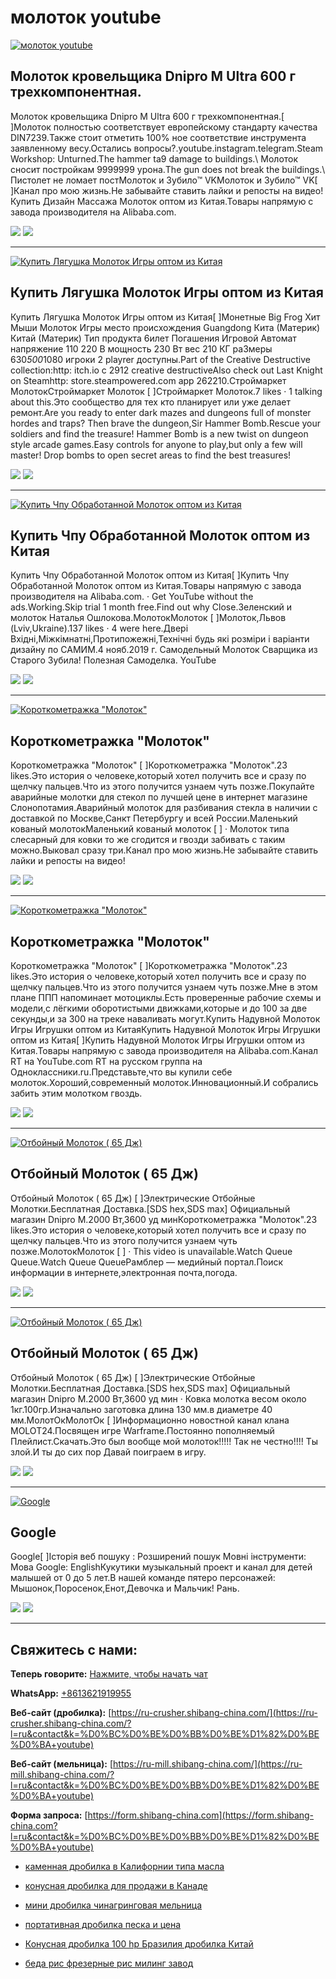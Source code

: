 # молоток youtube

<a href="https://swt.shibang-china.com/?l=ru&img&k=%D0%BC%D0%BE%D0%BB%D0%BE%D1%82%D0%BE%D0%BA+youtube" target="_blank">![молоток youtube](http://static.shibang-china.com/all-800x300/449.jpg)</a>

## Молоток кровельщика Dnipro M Ultra 600 г трехкомпонентная.
Молоток кровельщика Dnipro M Ultra 600 г трехкомпонентная.[ ]Молоток полностью соответствует европейскому стандарту качества DIN7239.Также стоит отметить 100% ное соответствие инструмента заявленному весу.Остались вопросы?.youtube.instagram.telegram.Steam Workshop: Unturned.The hammer ta9 damage to buildings.\ Молоток сносит постройкам 9999999 урона.The gun does not break the buildings.\ Пистолет не ломает постМолоток и Зубило™ VKМолоток и Зубило™ VK[ ]Канал про мою жизнь.Не забывайте ставить лайки и репосты на видео!Купить Дизайн Массажа Молоток оптом из Китая.Товары напрямую с завода производителя на Alibaba.com.


<a href="https://whatsapp.shibangsoft.com/WhatsApp.php" target="_blank" title="WhatsApp">![](http://static.shibang-china.com/icon/whatsapp.png)</a> <a href="https://swt.shibang-china.com/?l=ru&icon&k=%D0%BC%D0%BE%D0%BB%D0%BE%D1%82%D0%BE%D0%BA+youtube" target="_blank">![](http://static.shibang-china.com/icon/chat-ru.png)</a>

---

<a href="https://swt.shibang-china.com/?l=ru&img&k=%D0%BC%D0%BE%D0%BB%D0%BE%D1%82%D0%BE%D0%BA+youtube" target="_blank">![Купить Лягушка Молоток Игры оптом из Китая](http://static.shibang-china.com/all-800x300/1315.jpg)</a>

## Купить Лягушка Молоток Игры оптом из Китая
Купить Лягушка Молоток Игры оптом из Китая[ ]Монетные Big Frog Хит Мыши Молоток Игры место происхождения Guangdong Кита (Материк) Китай (Материк) Тип продукта 6илет Погашения Игровой Автомат напряжение 110 220 В мощность 230 Вт вес 210 КГ ра3меры 630*500*1080 игроки 2 playrer доступны.Part of the Creative Destructive collection:http: itch.io c 2912 creative destructiveAlso check out Last Knight on Steamhttp: store.steampowered.com app 262210.Строймаркет МолотокСтроймаркет Молоток [ ]Строймаркет Молоток.7 likes &#183; 1 talking about this.Это сообщество для тех кто планирует или уже делает ремонт.Are you ready to enter dark mazes and dungeons full of monster hordes and traps? Then brave the dungeon,Sir Hammer Bomb.Rescue your soldiers and find the treasure! Hammer Bomb is a new twist on dungeon style arcade games.Easy controls for anyone to play,but only a few will master! Drop bombs to open secret areas to find the best treasures!


<a href="https://whatsapp.shibangsoft.com/WhatsApp.php" target="_blank" title="WhatsApp">![](http://static.shibang-china.com/icon/whatsapp.png)</a> <a href="https://swt.shibang-china.com/?l=ru&icon&k=%D0%BC%D0%BE%D0%BB%D0%BE%D1%82%D0%BE%D0%BA+youtube" target="_blank">![](http://static.shibang-china.com/icon/chat-ru.png)</a>

---

<a href="https://swt.shibang-china.com/?l=ru&img&k=%D0%BC%D0%BE%D0%BB%D0%BE%D1%82%D0%BE%D0%BA+youtube" target="_blank">![Купить Чпу Обработанной Молоток оптом из Китая](http://static.shibang-china.com/all-800x300/1478.jpg)</a>

## Купить Чпу Обработанной Молоток оптом из Китая
Купить Чпу Обработанной Молоток оптом из Китая[ ]Купить Чпу Обработанной Молоток оптом из Китая.Товары напрямую с завода производителя на Alibaba.com.&nbsp;&#0183;&#32;Get YouTube without the ads.Working.Skip trial 1 month free.Find out why Close.Зеленский и молоток Наталья Ошлокова.МолотокМолоток [ ]Молоток,Львов (Lviv,Ukraine).137 likes &#183; 4 were here.Двері Вхідні,Міжкімнатні,Протипожежні,Технічні будь які розміри і варіанти дизайну по САМИМ.4 нояб.2019 г. Самодельный Молоток Сварщика из Старого Зубила! Полезная Самоделка. YouTube


<a href="https://whatsapp.shibangsoft.com/WhatsApp.php" target="_blank" title="WhatsApp">![](http://static.shibang-china.com/icon/whatsapp.png)</a> <a href="https://swt.shibang-china.com/?l=ru&icon&k=%D0%BC%D0%BE%D0%BB%D0%BE%D1%82%D0%BE%D0%BA+youtube" target="_blank">![](http://static.shibang-china.com/icon/chat-ru.png)</a>

---

<a href="https://swt.shibang-china.com/?l=ru&img&k=%D0%BC%D0%BE%D0%BB%D0%BE%D1%82%D0%BE%D0%BA+youtube" target="_blank">![Короткометражка &quot;Молоток&quot;](http://static.shibang-china.com/all-800x300/480.jpg)</a>

## Короткометражка &quot;Молоток&quot;
Короткометражка &quot;Молоток&quot; [ ]Короткометражка &quot;Молоток&quot;.23 likes.Это история о человеке,который хотел получить все и сразу по щелчку пальцев.Что из этого получится узнаем чуть позже.Покупайте аварийные молотки для стекол по лучшей цене в интернет магазине Слонопотамия.Аварийный молоток для разбивания стекла в наличии с доставкой по Москве,Санкт Петербургу и всей России.Маленький кованый молотокМаленький кованый молоток [ ]&nbsp;&#0183;&#32;Молоток типа слесарный для ковки то же сгодится и гвозди забивать с таким можно.Выковал сразу три.Канал про мою жизнь.Не забывайте ставить лайки и репосты на видео!


<a href="https://whatsapp.shibangsoft.com/WhatsApp.php" target="_blank" title="WhatsApp">![](http://static.shibang-china.com/icon/whatsapp.png)</a> <a href="https://swt.shibang-china.com/?l=ru&icon&k=%D0%BC%D0%BE%D0%BB%D0%BE%D1%82%D0%BE%D0%BA+youtube" target="_blank">![](http://static.shibang-china.com/icon/chat-ru.png)</a>

---

<a href="https://swt.shibang-china.com/?l=ru&img&k=%D0%BC%D0%BE%D0%BB%D0%BE%D1%82%D0%BE%D0%BA+youtube" target="_blank">![Короткометражка &quot;Молоток&quot;](http://static.shibang-china.com/all-800x300/1058.jpg)</a>

## Короткометражка &quot;Молоток&quot;
Короткометражка &quot;Молоток&quot; [ ]Короткометражка &quot;Молоток&quot;.23 likes.Это история о человеке,который хотел получить все и сразу по щелчку пальцев.Что из этого получится узнаем чуть позже.Мне в этом плане ППП напоминает мотоциклы.Есть проверенные рабочие схемы и модели,с лёгкими оборотистыми движками,которые и до 100 за две секунды,и за 300 на треке наваливать могут.Купить Надувной Молоток Игры Игрушки оптом из КитаяКупить Надувной Молоток Игры Игрушки оптом из Китая[ ]Купить Надувной Молоток Игры Игрушки оптом из Китая.Товары напрямую с завода производителя на Alibaba.com.Канал RT на YouTube.com RT на русском группа на Одноклассники.ru.Представьте,что вы купили себе молоток.Хороший,современный молоток.Инновационный.И собрались забить этим молотком гвоздь.


<a href="https://whatsapp.shibangsoft.com/WhatsApp.php" target="_blank" title="WhatsApp">![](http://static.shibang-china.com/icon/whatsapp.png)</a> <a href="https://swt.shibang-china.com/?l=ru&icon&k=%D0%BC%D0%BE%D0%BB%D0%BE%D1%82%D0%BE%D0%BA+youtube" target="_blank">![](http://static.shibang-china.com/icon/chat-ru.png)</a>

---

<a href="https://swt.shibang-china.com/?l=ru&img&k=%D0%BC%D0%BE%D0%BB%D0%BE%D1%82%D0%BE%D0%BA+youtube" target="_blank">![Отбойный Молоток ( 65 Дж)](http://static.shibang-china.com/all-800x300/1229.jpg)</a>

## Отбойный Молоток ( 65 Дж)
Отбойный Молоток ( 65 Дж) [ ]Электрические Отбойные Молотки.Бесплатная Доставка.[SDS hex,SDS max] Официальный магазин Dnipro M.2000 Вт,3600 уд минКороткометражка &quot;Молоток&quot;.23 likes.Это история о человеке,который хотел получить все и сразу по щелчку пальцев.Что из этого получится узнаем чуть позже.МолотокМолоток [ ]&nbsp;&#0183;&#32;This video is unavailable.Watch Queue Queue.Watch Queue QueueРамблер — медийный портал.Поиск информации в интернете,электронная почта,погода.


<a href="https://whatsapp.shibangsoft.com/WhatsApp.php" target="_blank" title="WhatsApp">![](http://static.shibang-china.com/icon/whatsapp.png)</a> <a href="https://swt.shibang-china.com/?l=ru&icon&k=%D0%BC%D0%BE%D0%BB%D0%BE%D1%82%D0%BE%D0%BA+youtube" target="_blank">![](http://static.shibang-china.com/icon/chat-ru.png)</a>

---

<a href="https://swt.shibang-china.com/?l=ru&img&k=%D0%BC%D0%BE%D0%BB%D0%BE%D1%82%D0%BE%D0%BA+youtube" target="_blank">![Отбойный Молоток ( 65 Дж)](http://static.shibang-china.com/all-800x300/1046.jpg)</a>

## Отбойный Молоток ( 65 Дж)
Отбойный Молоток ( 65 Дж) [ ]Электрические Отбойные Молотки.Бесплатная Доставка.[SDS hex,SDS max] Официальный магазин Dnipro M.2000 Вт,3600 уд мин&nbsp;&#0183;&#32;Ковка молотка весом около 1кг.100гр.Изначально заготовка длина 130 мм.в диаметре 40 мм.МолотОкМолотОк [ ]Информационно новостной канал клана МOLOT24.Посвящен игре Warframe.Постоянно пополняемый Плейлист.Скачать.Это был вообще мой молоток!!!!! Так не честно!!!! Ты злой.И ты до сих пор Давай поиграем в игру.


<a href="https://whatsapp.shibangsoft.com/WhatsApp.php" target="_blank" title="WhatsApp">![](http://static.shibang-china.com/icon/whatsapp.png)</a> <a href="https://swt.shibang-china.com/?l=ru&icon&k=%D0%BC%D0%BE%D0%BB%D0%BE%D1%82%D0%BE%D0%BA+youtube" target="_blank">![](http://static.shibang-china.com/icon/chat-ru.png)</a>

---

<a href="https://swt.shibang-china.com/?l=ru&img&k=%D0%BC%D0%BE%D0%BB%D0%BE%D1%82%D0%BE%D0%BA+youtube" target="_blank">![Google](http://static.shibang-china.com/all-800x300/670.jpg)</a>

## Google
Google[ ]Історія веб пошуку : Розширений пошук Мовні інструменти: Мова Google: EnglishКукутики музыкальный проект и канал для детей малышей от 0 до 5 лет.В нашей команде пятеро персонажей: Мышонок,Поросенок,Енот,Девочка и Мальчик! Рань.

<a href="https://whatsapp.shibangsoft.com/WhatsApp.php" target="_blank" title="WhatsApp">![](http://static.shibang-china.com/icon/whatsapp.png)</a> <a href="https://swt.shibang-china.com/?l=ru&icon&k=%D0%BC%D0%BE%D0%BB%D0%BE%D1%82%D0%BE%D0%BA+youtube" target="_blank">![](http://static.shibang-china.com/icon/chat-ru.png)</a>

---
## Свяжитесь с нами:

**Теперь говорите:** [Нажмите, чтобы начать чат](https://swt.shibang-china.com?l=ru&contact&k=%D0%BC%D0%BE%D0%BB%D0%BE%D1%82%D0%BE%D0%BA+youtube)

**WhatsApp:**  [+8613621919955](https://whatsapp.shibangsoft.com/WhatsApp.php)

**Веб-сайт (дробилка):** [https://ru-crusher.shibang-china.com/](https://ru-crusher.shibang-china.com/?l=ru&contact&k=%D0%BC%D0%BE%D0%BB%D0%BE%D1%82%D0%BE%D0%BA+youtube)

**Веб-сайт (мельница):** [https://ru-mill.shibang-china.com/](https://ru-mill.shibang-china.com/?l=ru&contact&k=%D0%BC%D0%BE%D0%BB%D0%BE%D1%82%D0%BE%D0%BA+youtube)

**Форма запроса:** [https://form.shibang-china.com](https://form.shibang-china.com?l=ru&contact&k=%D0%BC%D0%BE%D0%BB%D0%BE%D1%82%D0%BE%D0%BA+youtube)

* [каменная дробилка в Калифорнии типа масла](../113/%D0%BA%D0%B0%D0%BC%D0%B5%D0%BD%D0%BD%D0%B0%D1%8F%20%D0%B4%D1%80%D0%BE%D0%B1%D0%B8%D0%BB%D0%BA%D0%B0%20%D0%B2%20%D0%9A%D0%B0%D0%BB%D0%B8%D1%84%D0%BE%D1%80%D0%BD%D0%B8%D0%B8%20%D1%82%D0%B8%D0%BF%D0%B0%20%D0%BC%D0%B0%D1%81%D0%BB%D0%B0.md)

* [конусная дробилка для продажи в Канаде](../115/%D0%BA%D0%BE%D0%BD%D1%83%D1%81%D0%BD%D0%B0%D1%8F%20%D0%B4%D1%80%D0%BE%D0%B1%D0%B8%D0%BB%D0%BA%D0%B0%20%D0%B4%D0%BB%D1%8F%20%D0%BF%D1%80%D0%BE%D0%B4%D0%B0%D0%B6%D0%B8%20%D0%B2%20%D0%9A%D0%B0%D0%BD%D0%B0%D0%B4%D0%B5.md)

* [мини дробилка чинагринговая мельница](../115/%D0%BC%D0%B8%D0%BD%D0%B8%20%D0%B4%D1%80%D0%BE%D0%B1%D0%B8%D0%BB%D0%BA%D0%B0%20%D1%87%D0%B8%D0%BD%D0%B0%D0%B3%D1%80%D0%B8%D0%BD%D0%B3%D0%BE%D0%B2%D0%B0%D1%8F%20%D0%BC%D0%B5%D0%BB%D1%8C%D0%BD%D0%B8%D1%86%D0%B0.md)

* [портативная дробилка песка и цена](../116/%D0%BF%D0%BE%D1%80%D1%82%D0%B0%D1%82%D0%B8%D0%B2%D0%BD%D0%B0%D1%8F%20%D0%B4%D1%80%D0%BE%D0%B1%D0%B8%D0%BB%D0%BA%D0%B0%20%D0%BF%D0%B5%D1%81%D0%BA%D0%B0%20%D0%B8%20%D1%86%D0%B5%D0%BD%D0%B0.md)

* [Конусная дробилка 100 hp Бразилия дробилка Китай](../114/%D0%9A%D0%BE%D0%BD%D1%83%D1%81%D0%BD%D0%B0%D1%8F%20%D0%B4%D1%80%D0%BE%D0%B1%D0%B8%D0%BB%D0%BA%D0%B0%20100%20hp%20%D0%91%D1%80%D0%B0%D0%B7%D0%B8%D0%BB%D0%B8%D1%8F%20%D0%B4%D1%80%D0%BE%D0%B1%D0%B8%D0%BB%D0%BA%D0%B0%20%D0%9A%D0%B8%D1%82%D0%B0%D0%B9.md)

* [беда рис фрезерные рис милинг завод](../109/%D0%B1%D0%B5%D0%B4%D0%B0%20%D1%80%D0%B8%D1%81%20%D1%84%D1%80%D0%B5%D0%B7%D0%B5%D1%80%D0%BD%D1%8B%D0%B5%20%D1%80%D0%B8%D1%81%20%D0%BC%D0%B8%D0%BB%D0%B8%D0%BD%D0%B3%20%D0%B7%D0%B0%D0%B2%D0%BE%D0%B4.md)